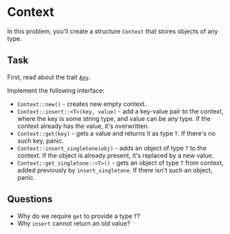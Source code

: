 # Context

In this problem, you'll create a structure `Context` that stores objects of any type.

## Task

First, read about the trait [`Any`](https://doc.rust-lang.org/std/any/trait.Any.html).

Implement the following interface:

- `Context::new()` - creates new empty context.
- `Context::insert::<T>(key, value)` - add a key-value pair to the context, where the key is some string type, and value can be any type. If the context already has the value, it's overwritten.
- `Context::get(key)` - gets a value and returns it as type `T`. If there's no such key, panic.
- `Context::insert_singletone(obj)` - adds an object of type `T` to the context. If the object is already present, it's replaced by a new value.
- `Context::get_singletone::<T>()` - gets an object of type `T` from context, added previously by `insert_singletone`. If there isn't such an object, panic.

## Questions

- Why do we require `get` to provide a type `T`?
- Why `insert` cannot return an old value?
